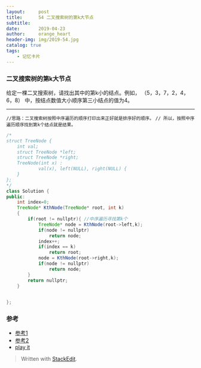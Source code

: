 ```yaml
---
layout:     post
title:      54 二叉搜索树的第k大节点
subtitle:  
date:       2019-04-23
author:     orange_heart
header-img: img/2019-54.jpg
catalog: true
tags:
    - 记忆卡片
---
```


###   二叉搜索树的第k大节点

给定一棵二叉搜索树，请找出其中的第k小的结点。例如， （5，3，7，2，4，6，8） 中，按结点数值大小顺序第三小结点的值为4。

-----------

`//思路：二叉搜索树按照中序遍历的顺序打印出来正好就是排序好的顺序。`
`// 所以，按照中序遍历顺序找到第k个结点就是结果。`

```java
/*
struct TreeNode {
    int val;
    struct TreeNode *left;
    struct TreeNode *right;
    TreeNode(int x) :
            val(x), left(NULL), right(NULL) {
    }
};
*/
class Solution {
public:
    int index=0;
    TreeNode* KthNode(TreeNode* root, int k)
    {
        if(root != nullptr){ //中序遍历寻找第k个
            TreeNode* node = KthNode(root->left,k);
            if(node != nullptr)
                return node;
            index++;
            if(index == k)
                return root;
            node = KthNode(root->right,k);
            if(node != nullptr)
                return node;
        }
        return nullptr;
    }

    
};
```

### 参考

- [参考1](https://github.com/zhedahht/CodingInterviewChinese2)
- [参考2](https://github.com/gatieme/CodingInterviews)
- [play it](https://www.nowcoder.com/practice/ef068f602dde4d28aab2b210e859150a?tpId=13&tqId=11215&tPage=4&rp=1&ru=/ta/coding-interviews&qru=/ta/coding-interviews/question-ranking)



> Written with [StackEdit](https://stackedit.io/).

<head>
    <script src="https://cdn.mathjax.org/mathjax/latest/MathJax.js?config=TeX-AMS-MML_HTMLorMML" type="text/javascript"></script>
    <script type="text/x-mathjax-config">
        MathJax.Hub.Config({
            tex2jax: {
            skipTags: ['script', 'noscript', 'style', 'textarea', 'pre'],
            inlineMath: [['$','$']]
            }
        });
    </script>
</head>
<!--stackedit_data:
eyJoaXN0b3J5IjpbMjY3NTk3OTY2LC0xOTM4MzQ4MjQ2LDE4NT
k2OTczMzYsMTEyMDU4NTg0Ml19
-->